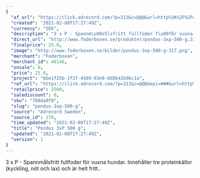 ```yaml
---
{
  "af_url": "https://click.adrecord.com/?p=313&c=@@@&url=http%3A%2F%2Fwww.foderboxen.se%2Fprodukter%2Fpondus-3xp-500-g%2C317",
  "created": "2021-02-08T17:27:49Z",
  "currency": "SEK",
  "description": "3 x P - Spannm\u00e5lsfritt fullfoder f\u00f6r vuxna hundar. Inneh\u00e5ller tre proteink\u00e4llor (kyckling, n\u00f6t och lax) och \u00e4r helt fritt..",
  "direct_url": "http://www.foderboxen.se/produkter/pondus-3xp-500-g,317",
  "finalprice": 25.0,
  "image": "http://www.foderboxen.se/bilder/pondus-3xp-500-g-317.png",
  "merchant": "Foderboxen",
  "merchant_id": 46146,
  "onsale": 0,
  "price": 25.0,
  "project": "6be1f25b-1f2f-4509-93e9-dd8b42b96c1a",
  "ref_url": "https://click.adrecord.com/?p=313&c=@@@&epi=###&url=http%3A%2F%2Fwww.foderboxen.se%2Fprodukter%2Fpondus-3xp-500-g%2C317",
  "retailprice": 2500,
  "salediscount": 0,
  "sku": "788da0f0",
  "slug": "pondus-3xp-500-g",
  "source": "Adrecord Sweden",
  "source_id": 270,
  "time_updated": "2021-02-08T17:27:49Z",
  "title": "Pondus 3xP 500 g",
  "updated": "2021-02-08T17:27:49Z",
  "version": 1
}
---
```


<p> 3 x P - Spannmålsfritt fullfoder för vuxna hundar. Innehåller tre proteinkällor (kyckling, nöt och lax) och är helt fritt..</p>
